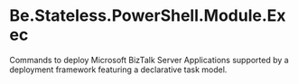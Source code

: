 # Be.Stateless.PowerShell.Module.Exec

Commands to deploy Microsoft BizTalk Server Applications supported by a deployment framework featuring a declarative task model.
